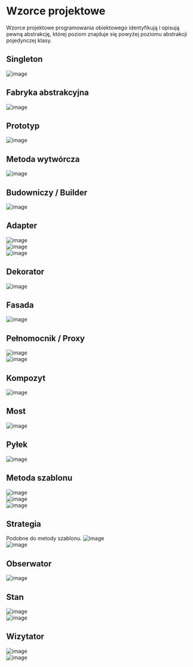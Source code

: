 # Wzorce projektowe
Wzorce projektowe programowania obiektowego identyfikują i opisują
pewną abstrakcję, której poziom znajduje się powyżej poziomu abstrakcji pojedynczej klasy.  

## Singleton
![image](https://github.com/user-attachments/assets/fe727160-5468-422e-acc8-b7f22ca88f69)  

## Fabryka abstrakcyjna
![image](https://github.com/user-attachments/assets/0b378dc1-8f91-438b-a464-6cc6a608fb00)  

## Prototyp
![image](https://github.com/user-attachments/assets/2e4eebaa-c071-4373-85cf-497c8e1eddd0)  

## Metoda wytwórcza
![image](https://github.com/user-attachments/assets/99ae0902-e8b9-4814-8f7a-846e2d40fe58)  

## Budowniczy / Builder
![image](https://github.com/user-attachments/assets/486f0875-661c-4106-b619-ebd239794c2f)  

## Adapter
![image](https://github.com/user-attachments/assets/9ebaed1e-aa31-4037-b058-2834154e9e3e)  
![image](https://github.com/user-attachments/assets/4f4b0ce8-741a-4cdc-bcec-b6fc774b2d8b)  
![image](https://github.com/user-attachments/assets/90cfe1a8-7e95-4fcc-b5f2-6b44e062e05b)  

## Dekorator
![image](https://github.com/user-attachments/assets/85fa0f64-82cb-4b97-aa6b-de6e8f5f2a12)  

## Fasada
![image](https://github.com/user-attachments/assets/90c46436-fc0d-40aa-b011-e3ed2da790bc)  

## Pełnomocnik / Proxy
![image](https://github.com/user-attachments/assets/0cafc1db-e2da-4499-aaed-bad451257880)  
![image](https://github.com/user-attachments/assets/64105fa4-261b-4323-9dd8-bcf1b08f8d22)  

## Kompozyt
![image](https://github.com/user-attachments/assets/9b2e8ccd-7fd9-4736-b3f1-86451b33e857)  

## Most
![image](https://github.com/user-attachments/assets/d35259e5-87d4-4c20-b07d-d8889c587e23)  

## Pyłek
![image](https://github.com/user-attachments/assets/ff0bc1ad-5b2c-4877-bf03-d219b3a0ac1e)  

## Metoda szablonu
![image](https://github.com/user-attachments/assets/0f9829c1-d076-4ecd-a979-9a0ef1053d65)  
![image](https://github.com/user-attachments/assets/42c2324d-435a-4330-93e7-0694f6cb9651)  
![image](https://github.com/user-attachments/assets/6b9bb75d-4068-4f74-939d-11276432d227)  

## Strategia
Podobne do metody szablonu.
![image](https://github.com/user-attachments/assets/a2ef081e-a7e5-439a-aa74-dd1635574c1f)  
![image](https://github.com/user-attachments/assets/7fdf4e88-0601-4c1c-939c-08e891ca43fa)

## Obserwator
![image](https://github.com/user-attachments/assets/a7fee6e7-9da4-42e8-807c-c2eb177fbb94)  

## Stan
![image](https://github.com/user-attachments/assets/3935ba5c-d355-4067-be4c-2094fbf2a488)  
![image](https://github.com/user-attachments/assets/6ca1518f-c7d8-479a-a8b3-6e2f25a83cba)  


## Wizytator
![image](https://github.com/user-attachments/assets/ed949568-cd02-4e3e-a53f-a374c63dd8b7)  
![image](https://github.com/user-attachments/assets/2b47e783-ddb1-406b-a2c9-eeabf1ae3704)  













